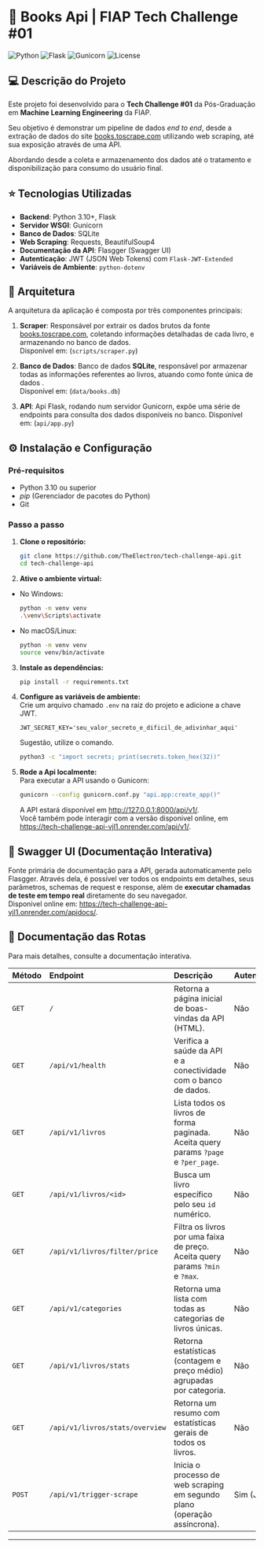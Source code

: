 # 📖  Books Api | FIAP Tech Challenge #01 

![Python](https://img.shields.io/badge/python-3.10+-blue.svg)
![Flask](https://img.shields.io/badge/flask-2.x-black.svg)
![Gunicorn](https://img.shields.io/badge/gunicorn-21.x-green.svg)
![License](https://img.shields.io/badge/license-MIT-lightgrey.svg)

## 💻 Descrição do Projeto

Este projeto foi desenvolvido para o **Tech Challenge #01** da Pós-Graduação em  **Machine Learning Engineering** da FIAP. 

Seu objetivo é demonstrar um pipeline de dados *end to end*, desde a extração de dados do site [books.toscrape.com](http://books.toscrape.com/) utilizando web scraping, até sua exposição através de uma API. 

Abordando desde a coleta e armazenamento dos dados até o tratamento e disponibilização para consumo do usuário final.

## ⭐ Tecnologias Utilizadas

* **Backend**: Python 3.10+, Flask
* **Servidor WSGI**: Gunicorn
* **Banco de Dados**: SQLite
* **Web Scraping**: Requests, BeautifulSoup4
* **Documentação da API**: Flasgger (Swagger UI)
* **Autenticação**: JWT (JSON Web Tokens) com `Flask-JWT-Extended`
* **Variáveis de Ambiente**: `python-dotenv`

## 🏢 Arquitetura

<!-- ![Diagrama de Arquitetura](tech_chalenge_arquitetura.png) -->

A arquitetura da aplicação é composta por três componentes principais:

1.  **Scraper**:  Responsável por extrair os dados brutos da fonte [books.toscrape.com](http://books.toscrape.com/), coletando informações detalhadas de cada livro, e armazenando no banco de dados. \
Disponível em: (`scripts/scraper.py`)

2.  **Banco de Dados**: Banco de dados **SQLite**, responsável por armazenar todas as informações referentes ao livros, atuando como fonte única de dados . \
Disponível em: (`data/books.db`)

3.  **API**: Api Flask, rodando num servidor Gunicorn, expõe uma série de endpoints para consulta dos dados disponíveis no banco.
Disponível em: (`api/app.py`)

## ⚙️ Instalação e Configuração

### Pré-requisitos
* Python 3.10 ou superior
* *pip* (Gerenciador de pacotes do Python)
* Git

### Passo a passo

1.  **Clone o repositório:**
    ```bash
    git clone https://github.com/TheElectron/tech-challenge-api.git
    cd tech-challenge-api
    ```

2.  **Ative o ambiente virtual:**  
* No Windows:  
    ```bash
    python -m venv venv
    .\venv\Scripts\activate
    ```

* No macOS/Linux:
    ```bash
    python -m venv venv
    source venv/bin/activate
    ``` 
    

3.  **Instale as dependências:**
    ```bash
    pip install -r requirements.txt
    ```

4.  **Configure as variáveis de ambiente:**  
    Crie um arquivo chamado `.env` na raiz do projeto e adicione a chave JWT.
    ```
    JWT_SECRET_KEY='seu_valor_secreto_e_dificil_de_adivinhar_aqui'
    ```
    Sugestão, utilize o comando.
    ```bash
    python3 -c "import secrets; print(secrets.token_hex(32))"
    ```

5. **Rode a Api localmente:**  
    Para executar a API usando o Gunicorn:
    ```bash
    gunicorn --config gunicorn.conf.py "api.app:create_app()"
    ```
    A API estará disponível em http://127.0.0.1:8000/api/v1/.  
    Você também pode interagir com a versão disponivel online,
    em https://tech-challenge-api-vjl1.onrender.com/api/v1/.


## 📗 Swagger UI (Documentação Interativa)

Fonte primária de documentação para a API, gerada automaticamente pelo Flasgger. Através dela, é possível ver todos os endpoints em detalhes, seus parâmetros, schemas de request e response, além de **executar chamadas de teste em tempo real** diretamente do seu navegador. \
Disponivel online em: https://tech-challenge-api-vjl1.onrender.com/apidocs/.

## 📖 Documentação das Rotas

Para mais detalhes, consulte a documentação interativa.

| Método | Endpoint | Descrição | Autenticação |
| :--- | :--- | :--- | :--- |
| `GET` | `/` | Retorna a página inicial de boas-vindas da API (HTML). | Não |
| `GET` | `/api/v1/health` | Verifica a saúde da API e a conectividade com o banco de dados. | Não |
| `GET` | `/api/v1/livros` | Lista todos os livros de forma paginada. Aceita query params `?page` e `?per_page`. | Não |
| `GET` | `/api/v1/livros/<id>` | Busca um livro específico pelo seu `id` numérico. | Não |
| `GET` | `/api/v1/livros/filter/price` | Filtra os livros por uma faixa de preço. Aceita query params `?min` e `?max`. | Não |
| `GET` | `/api/v1/categories` | Retorna uma lista com todas as categorias de livros únicas. | Não |
| `GET` | `/api/v1/livros/stats` | Retorna estatísticas (contagem e preço médio) agrupadas por categoria. | Não |
| `GET` | `/api/v1/livros/stats/overview` | Retorna um resumo com estatísticas gerais de todos os livros. | Não |
| `POST` | `/api/v1/trigger-scrape` | Inicia o processo de web scraping em segundo plano (operação assíncrona). | Sim (JWT) |
---
